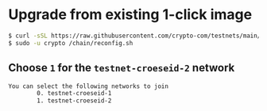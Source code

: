 # Upgrade from existing 1-click image

```bash
$ curl -sSL https://raw.githubusercontent.com/crypto-com/testnets/main/testnet-croeseid-2/1-click-reconfig/reconfig.sh | sudo tee /chain/reconfig.sh >/dev/null
$ sudo -u crypto /chain/reconfig.sh
```

## Choose `1` for the `testnet-croeseid-2` network
```bash
You can select the following networks to join
        0. testnet-croeseid-1
        1. testnet-croeseid-2
```